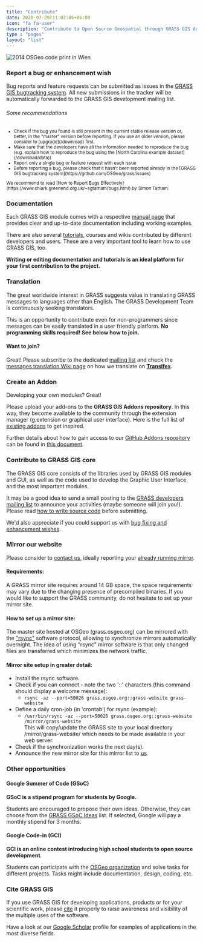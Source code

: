 ```yaml
---
title: "Contribute"
date: 2020-07-28T11:02:05+05:00
icon: "fa fa-user"
description: "Contribute to Open Source Geospatial through GRASS GIS development"
type : "pages"
layout: "list"
---
```


![2014 OSGeo code print in Wien](/images/gallery/community/2014_vienna_code_sprint_pano_small.jpg "2014 OSGeo code print in Wien")

### Report a bug or enhancement wish
<i class="fa fa-bug fa-11x" style="float:right;padding-left:10px"></i>
Bug reports and feature requests can be submitted as issues in the [GRASS GIS bugtracking system](https://github.com/OSGeo/grass/issues).
All new submissions in the tracker will be automatically forwarded to the GRASS GIS development mailing list.

###### Some recommendations
<small>
<ul>
 <li>Check if the bug you found is still present in the current stable release version or, better, in the "master" version before reporting. If you use an older version, please consider to [upgrade](/download) first.</li>
 <li>Make sure that the developers have all the information needed to reproduce the bug (e.g. explain how to reproduce the bug using the [North Carolina example dataset](/download/data))</li>
 <li>Report only a single bug or feature request with each issue</li>
 <li>Before reporting a bug, please check that it hasn't been reported already in the [GRASS GIS bugtracking system](https://github.com/OSGeo/grass/issues)</li>
</ul>
We recommend to read [How to Report Bugs Effectively](https://www.chiark.greenend.org.uk/~sgtatham/bugs.html) by Simon Tatham.
</small>

### Documentation
<i class="fa fa-file-text fa-9x" style="float:left;padding-right:10px"></i>

Each GRASS GIS module comes with a respective [manual page](/learn/manuals) that provides clear and up-to-date documentation including working examples.

There are also several [tutorials](/learn/tutorials), courses and wikis contributed by different developers and users. These are a very important tool to learn how to use GRASS GIS, too.

**Writing or editing documentation and tutorials is an ideal platform for your first contribution to the project.**

### Translation
<i class="fa fa-language fa-11x" style="float:right;padding-left:10px"></i>
The great worldwide interest in GRASS suggests value in translating GRASS messages to languages other than English. 
The GRASS Development Team is continuously seeking translators.

This is an opportunity to contribute even for non-programmers since messages can be easily translated in a user friendly platform. 
**No programming skills required! See below how to join.**

#### Want to join?

Great! Please subscribe to the dedicated [mailing list](https://lists.osgeo.org/mailman/listinfo/grass-translations)
and check the [messages translation Wiki page](https://grasswiki.osgeo.org/wiki/GRASS_messages_translation)
on how we translate on [**Transifex**](https://www.transifex.com/grass-gis/grass7/).

### Create an Addon
<i class="fa fa-plug fa-9x" style="float:left;padding-right:10px"></i>
Developing your own modules? Great! 

Please upload your add-ons to the **GRASS GIS Addons repository**. In this way, they become available to the community
through the extension manager (g.extension or graphical user interface). 
Here is the full list of [existing addons](/grass7/manuals/addons/) to get inspired.

Further details about how to gain access to our [GitHub Addons repository](https://github.com/OSGeo/grass-addons/) can be
found in [this document](https://trac.osgeo.org/grass/wiki/HowToContribute#WriteaccesstotheGRASSaddonsrepository).

### Contribute to GRASS GIS core
<i class="fa fa-gear fa-11x" style="float:right;padding-left:10px"></i>
The GRASS GIS core consists of the libraries used by GRASS GIS modules and GUI, as well as the code used to develop the Graphic User Interface and the most important modules.

It may be a good idea to send a small posting to the [GRASS developers mailing list](https://lists.osgeo.org/mailman/listinfo/grass-dev) to announce your activities
(maybe someone will join you!). Please read [how to write source code](https://trac.osgeo.org/grass/wiki/HowToProgram) before submitting. 

We'd also appreciate if you could support us with [bug fixing and enhancement wishes](https://github.com/OSGeo/grass/issues).

### Mirror our website

Please consider to [contact us](mailto:grass-web(at)lists.osgeo.org), ideally reporting your [already running mirror](/about/mirrors/).

#### Requirements:
A GRASS mirror site requires around 14 GB space, the space requirements may vary due to the changing presence of precompiled binaries.
If you would like to support the GRASS community, do not hesitate to set up your mirror site.

#### How to set up a mirror site:
The master site hosted at OSGeo (grass.osgeo.org) can be mirrored with the ["rsync"](http://rsync.samba.org/) software protocol, allowing to synchronize mirrors automatically overnight. The idea of using "rsync" mirror software is that only changed files are transferred which minimizes the network traffic.

#### Mirror site setup in greater detail:

* Install the rsync software.
* Check if you can connect - note the two '::' characters (this command should display a welcome message):
  * `rsync -az --port=50026 grass.osgeo.org::grass-website grass-website`
* Define a daily cron-job (in 'crontab') for rsync (example):
  * `/usr/bin/rsync -az --port=50026 grass.osgeo.org::grass-website /mirror/grass-website`  
  This will copy/update the GRASS site to your local directory /mirror/grass-website/ which needs to be made available in your web server.
* Check if the synchronization works the next day(s).
* Announce the new mirror site for this mirror list to [us]((mailto:grass-web(at)lists.osgeo.org)).

### Other opportunities

#### Google Summer of Code (GSoC)

**GSoC is a stipend program for students by Google.**

Students are encouraged to propose their own ideas. Otherwise, they can choose from the 
[GRASS GSoC Ideas](https://trac.osgeo.org/grass/wiki/GSoC) list. If selected, Google 
will pay a monthly stipend for 3 months.

#### Google Code-in (GCI)

**GCI is an online contest introducing high school students to open source development**.

Students can participate with the [OSGeo organization](https://codein.withgoogle.com/organizations/osgeo/) 
and solve tasks for different projects. Tasks might include documentation, design, coding, etc.

### Cite GRASS GIS 
<i class="fa fa-book fa-7x" style="float:left;padding-right:10px"></i>

If you use GRASS GIS for developing applications, products or for your scientific
work, please [cite](https://grasswiki.osgeo.org/wiki/GRASS_Citation_Repository) 
it properly to raise awareness and visibility of the multiple uses of the
software. 

Have a look at our 
[Google Scholar](https://scholar.google.com/citations?user=gJ0ZB0cAAAAJ)
profile for examples of applications in the most diverse fields.
